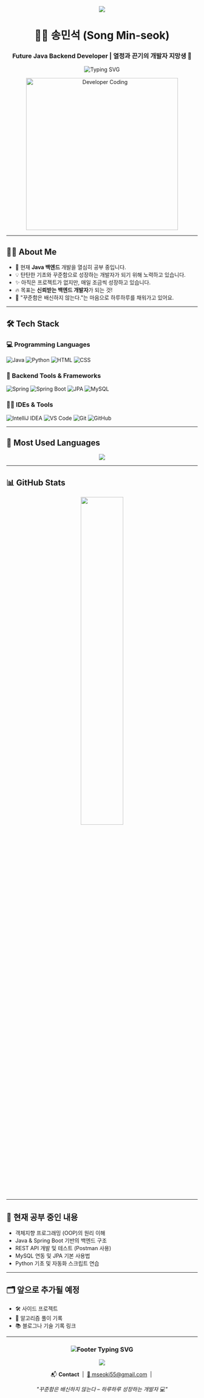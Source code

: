 <!-- 헤더 웨이브 배경 -->
<p align="center">
  <img src="https://capsule-render.vercel.app/api?type=waving&color=4A90E2&height=120&section=header"/>
</p>

<!-- 이름 + 직함 -->
<h1 align="center">🧑‍💻 송민석 (Song Min-seok)</h1>
<h3 align="center">Future Java Backend Developer | 열정과 끈기의 개발자 지망생 💪</h3>

<!-- 애니메이션 문구 -->
<p align="center">
  <img src="https://readme-typing-svg.demolab.com?font=Fira+Code&weight=500&size=22&duration=3000&pause=1000&color=4A90E2&center=true&vCenter=true&width=600&lines=Welcome+to+my+GitHub!;꾸준히+성장하는+백엔드+개발자+지망생입니다!+☕" alt="Typing SVG">
</p>

<!-- 개발자 이미지 -->
<p align="center">
  <img src="https://raw.githubusercontent.com/abhisheknaiidu/abhisheknaiidu/master/code.gif" width="400" alt="Developer Coding">
</p>

---

## 👨‍💻 About Me

- 🌱 현재 **Java 백엔드** 개발을 열심히 공부 중입니다.
- 💡 탄탄한 기초와 꾸준함으로 성장하는 개발자가 되기 위해 노력하고 있습니다.
- ✨ 아직은 프로젝트가 없지만, 매일 조금씩 성장하고 있습니다.
- 🔥 목표는 **신뢰받는 백엔드 개발자**가 되는 것!
- 🎯 "꾸준함은 배신하지 않는다."는 마음으로 하루하루를 채워가고 있어요.

---

## 🛠 Tech Stack

### 💻 Programming Languages  
![Java](https://img.shields.io/badge/Java-007396?style=for-the-badge&logo=java&logoColor=white) 
![Python](https://img.shields.io/badge/Python-3776AB?style=for-the-badge&logo=python&logoColor=white) 
![HTML](https://img.shields.io/badge/HTML5-E44D26?style=for-the-badge&logo=html5&logoColor=white) 
![CSS](https://img.shields.io/badge/CSS3-1572B6?style=for-the-badge&logo=css3&logoColor=white)

### 🧰 Backend Tools & Frameworks  
![Spring](https://img.shields.io/badge/Spring-6DB33F?style=for-the-badge&logo=spring&logoColor=white) 
![Spring Boot](https://img.shields.io/badge/Spring%20Boot-6DB33F?style=for-the-badge&logo=springboot&logoColor=white) 
![JPA](https://img.shields.io/badge/JPA-59666C?style=for-the-badge&logo=hibernate&logoColor=white)
![MySQL](https://img.shields.io/badge/MySQL-4479A1?style=for-the-badge&logo=mysql&logoColor=white) 

### 🧑‍💻 IDEs & Tools  
![IntelliJ IDEA](https://img.shields.io/badge/IntelliJ%20IDEA-000000?style=for-the-badge&logo=intellijidea&logoColor=white) 
![VS Code](https://img.shields.io/badge/VS%20Code-007ACC?style=for-the-badge&logo=visualstudiocode&logoColor=white) 
![Git](https://img.shields.io/badge/Git-F05032?style=for-the-badge&logo=git&logoColor=white) 
![GitHub](https://img.shields.io/badge/GitHub-181717?style=for-the-badge&logo=github&logoColor=white)

---

## 🧠 Most Used Languages

<p align="center">
  <img src="https://github-readme-stats.vercel.app/api/top-langs/?username=minseok55&layout=donut&theme=default&hide_border=false&size_weight=0.5&count_weight=0.5" />
</p>

---

## 📊 GitHub Stats

<p align="center">
  <img src="https://github-readme-stats.vercel.app/api?username=minseok55&show_icons=true&theme=default&hide_border=false" width="47%" />
</p>

---

## 🌱 현재 공부 중인 내용

- 객체지향 프로그래밍 (OOP)의 원리 이해
- Java & Spring Boot 기반의 백엔드 구조
- REST API 개발 및 테스트 (Postman 사용)
- MySQL 연동 및 JPA 기본 사용법
- Python 기초 및 자동화 스크립트 연습

---

## 🗂️ 앞으로 추가될 예정

- 🛠 사이드 프로젝트
- 🧪 알고리즘 풀이 기록
- 📚 블로그나 기술 기록 링크

---

<!-- 푸터 애니메이션 -->
<h3 align="center">
  <img src="https://readme-typing-svg.demolab.com?font=Fira+Code&weight=500&size=20&duration=3000&pause=1000&color=4A90E2&center=true&vCenter=true&width=600&lines=Thank+you+for+visiting+my+profile!;Let's+build+cool+things+together+🚀" alt="Footer Typing SVG" />
</h3>

<!-- 푸터 웨이브 -->
<p align="center">
  <img src="https://capsule-render.vercel.app/api?type=waving&color=4A90E2&height=120&section=footer"/>
</p>

<!-- 연락처 -->
<p align="center">
  📬 <strong>Contact</strong> &nbsp;|&nbsp;
  <a href="mailto:mseoki55@gmail.com">📧 mseoki55@gmail.com</a> &nbsp;|&nbsp;
  <!--<a href="https://www.linkedin.com/in/your-linkedin">🔗 LinkedIn</a>-->
</p>

<p align="center">
  <em>"꾸준함은 배신하지 않는다 – 하루하루 성장하는 개발자 💻"</em>
</p>
